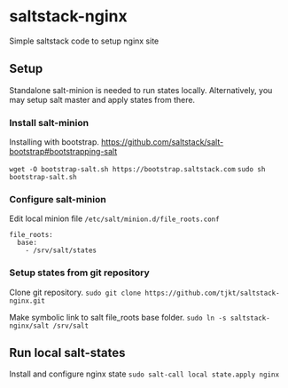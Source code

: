 # saltstack-nginx
Simple saltstack code to setup nginx site

## Setup

Standalone salt-minion is needed to run states locally. Alternatively, you may setup salt master and apply states from there.

### Install salt-minion

Installing with bootstrap. https://github.com/saltstack/salt-bootstrap#bootstrapping-salt

`wget -O bootstrap-salt.sh https://bootstrap.saltstack.com`
`sudo sh bootstrap-salt.sh`

### Configure salt-minion

Edit local minion file `/etc/salt/minion.d/file_roots.conf`
```
file_roots:
  base:
    - /srv/salt/states
```

### Setup states from git repository

Clone git repository.
`sudo git clone https://github.com/tjkt/saltstack-nginx.git`

Make symbolic link to salt file_roots base folder.
`sudo ln -s saltstack-nginx/salt /srv/salt`

## Run local salt-states

Install and configure nginx state
`sudo salt-call local state.apply nginx`